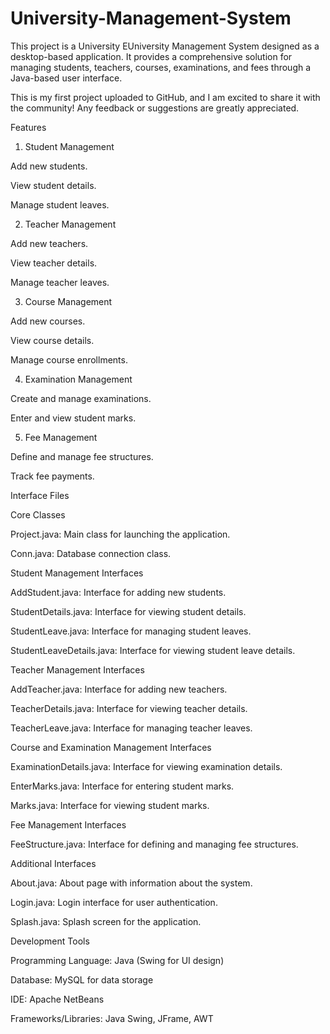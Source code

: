 # University-Management-System

This project is a University EUniversity Management System designed as a desktop-based application. It provides a comprehensive solution for managing students, teachers, courses, examinations, and fees through a Java-based user interface.

This is my first project uploaded to GitHub, and I am excited to share it with the community! Any feedback or suggestions are greatly appreciated.

Features

1. Student Management

Add new students.

View student details.

Manage student leaves.

2. Teacher Management

Add new teachers.

View teacher details.

Manage teacher leaves.

3. Course Management

Add new courses.

View course details.

Manage course enrollments.

4. Examination Management

Create and manage examinations.

Enter and view student marks.

5. Fee Management

Define and manage fee structures.

Track fee payments.

Interface Files

Core Classes

Project.java: Main class for launching the application.

Conn.java: Database connection class.

Student Management Interfaces

AddStudent.java: Interface for adding new students.

StudentDetails.java: Interface for viewing student details.

StudentLeave.java: Interface for managing student leaves.

StudentLeaveDetails.java: Interface for viewing student leave details.

Teacher Management Interfaces

AddTeacher.java: Interface for adding new teachers.

TeacherDetails.java: Interface for viewing teacher details.

TeacherLeave.java: Interface for managing teacher leaves.

Course and Examination Management Interfaces

ExaminationDetails.java: Interface for viewing examination details.

EnterMarks.java: Interface for entering student marks.

Marks.java: Interface for viewing student marks.

Fee Management Interfaces

FeeStructure.java: Interface for defining and managing fee structures.

Additional Interfaces

About.java: About page with information about the system.

Login.java: Login interface for user authentication.

Splash.java: Splash screen for the application.

Development Tools

Programming Language: Java (Swing for UI design)

Database: MySQL for data storage

IDE: Apache NetBeans

Frameworks/Libraries: Java Swing, JFrame, AWT
